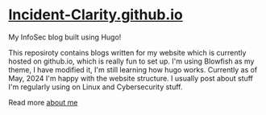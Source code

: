 # [Incident-Clarity.github.io](https://incident-clarity.github.io/)

My InfoSec blog built using Hugo!

This reposiroty contains blogs written for my website which is currently hosted on github.io, which is really fun to set up. I'm using Blowfish as my theme, I have modified it, I'm still learning how hugo works. Currently as of May, 2024 I'm happy with the website structure. I usually post about stuff I'm regularly using on Linux and Cybersecurity stuff. 

Read more [about me](https://incident-clarity.github.io/whoami/)

